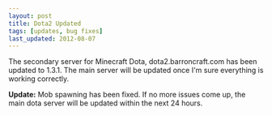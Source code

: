 ```yaml
---
layout: post
title: Dota2 Updated
tags: [updates, bug fixes]
last_updated: 2012-08-07
---
```


The secondary server for Minecraft Dota, dota2.barroncraft.com has been updated to 1.3.1. The main server will be updated once I'm sure everything is working correctly.

**Update:** Mob spawning has been fixed. If no more issues come up, the main dota server will be updated within the next 24 hours.
